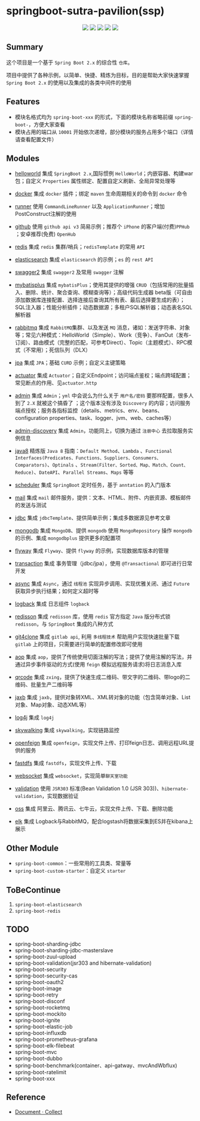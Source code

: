 # springboot-sutra-pavilion(ssp)

<p align="center">
    <a href="https://docs.spring.io/spring-boot/docs/2.1.4.RELEASE/reference/html"><img src="https://img.shields.io/badge/Spring%20Boot-2.1.4.Release-brightgreen.svg"></a>
    <a href="JDK 1.8"><img src="https://img.shields.io/badge/JDK-1.8-brightgreen.svg"></a>
    <a href="https://travis-ci.org/rexlin600/SpringBoot-Examples.svg?branch=master"><img src="https://travis-ci.org/rexlin600/SpringBoot-Examples.svg?branch=master"/></a>
    <a href="https://img.shields.io/github/repo-size/rexlin600/SpringBoot-Examples"><img src="https://img.shields.io/github/repo-size/rexlin600/SpringBoot-Examples"/></a>
    <a href="https://www.codacy.com/gh/rexlin600/SpringBoot-Examples/dashboard?utm_source=github.com&amp;utm_medium=referral&amp;utm_content=rexlin600/SpringBoot-Examples&amp;utm_campaign=Badge_Grade"><img src="https://app.codacy.com/project/badge/Grade/aadfd5654d204443ac773aa619ce8222"/></a>
</p>

## Summary

这个项目是一个基于 `Spring Boot 2.x` 的综合性 `仓库`。

项目中提供了各种示例，以简单、快捷、精炼为目标，目的是帮助大家快速掌握 `Spring Boot 2.x` 的使用以及集成的各类中间件的使用

## Features

* 模块名格式均为 `spring-boot-xxx` 的形式，下面的模块名称省略前缀 `spring-boot-`，方便大家查看
* 模块占用的端口从 `10001` 开始依次递增，部分模块的服务占用多个端口（详情请查看配置文件）

## Modules

- [helloworld](https://github.com/rexlin600/springboot-sutra-pavilion/blob/master/spring-boot-helloworld/README.md)
  集成 `SpringBoot 2.x`,国际惯例 `HelloWorld`；内嵌容器、构建war包；自定义 `Properties` 属性绑定、配置自定义刷新、全局异常处理等

- [docker](https://github.com/rexlin600/springboot-sutra-pavilion/tree/master/spring-boot-docker/README.md)
  集成 `docker` 插件；绑定 `maven` 生命周期相关的命令到 `docker` 命令

- [runner](https://github.com/rexlin600/springboot-sutra-pavilion/tree/master/spring-boot-runner/README.md)
  使用 `CommandLineRunner` 以及 `ApplicationRunner`；增加PostConstruct注解的使用

- [github](https://github.com/rexlin600/springboot-sutra-pavilion/tree/master/spring-boot-github/README.md)
  使用 `github api v3` 简易示例；推荐个 `iPhone` 的客户端(付费)`PPHub` ；安卓推荐(免费) `OpenHub`

- [redis](https://github.com/rexlin600/springboot-sutra-pavilion/tree/master/spring-boot-redis/README.md)
  集成 `redis` 集群/哨兵；`redisTemplate` 的常用 `API`

- [elasticsearch](https://github.com/rexlin600/springboot-sutra-pavilion/tree/master/spring-boot-elasticsearch/README.md)
  集成 `elasticsearch` 的示例；`es` 的 `rest API`

- [swagger2](https://github.com/rexlin600/springboot-sutra-pavilion/tree/master/spring-boot-swagger2/README.md)
  集成 `swagger2` 及常用 `swagger` 注解

- [mybatisplus](https://github.com/rexlin600/springboot-sutra-pavilion/tree/master/spring-boot-mybatisplus/README.md)
  集成 `mybatisPlus`；使用其提供的增强 `CRUD`（包括常用的批量插入、删除、统计、聚合查询、模糊查询等）；高级代码生成器
  beta版（可自由添加数据库连接配置、选择连接后查询其所有表、最后选择要生成的表）；SQL注入器；性能分析插件；动态数据源；多租户SQL解析器；动态表名SQL解析器

- [rabbitmq](https://github.com/rexlin600/springboot-sutra-pavilion/tree/master/spring-boot-rabbitmq/README.md)
  集成 `RabbitMQ`集群、以及发送 `MQ`
  消息，诸如：发送字符串、对象等；常见六种模式：HelloWorld（Simple）、Work（竞争）、FanOut（发布-订阅）、路由模式（完整的匹配，可参考Direct）、Topic（主题模式）、RPC模式（不常用）；死信队列（DLX）

- [jpa](https://github.com/rexlin600/springboot-sutra-pavilion/tree/master/spring-boot-jpa/README.md)
  集成 `JPA`；基础 `CURD` 示例；自定义主键策略

- [actuator](https://github.com/rexlin600/springboot-sutra-pavilion/tree/master/spring-boot-actuator/README.md)
  集成 `Actuator`；自定义Endpoint；访问端点鉴权；端点跨域配置；常见断点的作用、见`actuator.http`

- [admin](https://github.com/rexlin600/springboot-sutra-pavilion/tree/master/spring-boot-admin/README.md)
  集成 `Admin`；`yml` 中会说么为什么关于 `用户名/密码` 要那样配置，很多人到了 `2.X` 就被这个搞昏了 ；这个版本没有涉及 `Discovery`
  的内容；访问服务端点授权；服务各指标监控（details、metrics、env、beans、configuration properties、task、logger、jvm、web、caches等）

- [admin-discovery](https://github.com/rexlin600/springboot-sutra-pavilion/tree/master/spring-boot-admin-discovery/README.md)
  集成 `Admin`，功能同上，切换为通过 `注册中心` 去拉取服务实例信息

- [java8](https://github.com/rexlin600/springboot-sutra-pavilion/tree/master/spring-boot-java8/README.md)
  精炼版 `Java 8` 指南：`Default Method`、`Lambda`
  、`Functional Interfaces(Predicates、Functions、Suppliers、Consumers、Comparators)`、`Optinals`
  、`Stream(Filter、Sorted、Map、Match、Count、Reduce)`、`DateAPI`、`Parallel Streams`、`Maps` 等等

- [scheduler](https://github.com/rexlin600/springboot-sutra-pavilion/tree/master/spring-boot-scheduler/README.md)
  集成 `SpringBoot` 定时任务，基于 `anntation` 的入门版本

- [mail](https://github.com/rexlin600/springboot-sutra-pavilion/tree/master/spring-boot-mail/README.md)
  集成 `mail` 邮件服务，提供：文本、HTML、附件、内嵌资源、模板邮件的发送与测试

- [jdbc](https://github.com/rexlin600/springboot-sutra-pavilion/tree/master/spring-boot-jdbc/README.md)
  集成 `jdbcTemplate`、提供简单示例；集成多数据源见参考文章

- [mongodb](https://github.com/rexlin600/springboot-sutra-pavilion/tree/master/spring-boot-mongodb/README.md)
  集成 `MongoDB`、提供 `mongodb` 使用 `MongoRepository` 操作 `mongodb` 的示例、集成 `mongodbplus` 提供更多的配置项

- [flyway](https://github.com/rexlin600/springboot-sutra-pavilion/tree/master/spring-boot-flyway/README.md)
  集成 `Flyway`、提供 `flyway` 的示例，实现数据库版本的管理

- [transaction](https://github.com/rexlin600/springboot-sutra-pavilion/tree/master/spring-boot-transaction/README.md)
  集成 事务管理（jdbc/jpa），使用 `@Transactional` 即可进行日常开发

- [async](https://github.com/rexlin600/springboot-sutra-pavilion/tree/master/spring-boot-async/README.md)
  集成 `Async`，通过 `线程池` 实现异步调用、实现优雅关闭、通过 `Future` 获取异步执行结果；如何定义超时等

- [logback](https://github.com/rexlin600/springboot-sutra-pavilion/tree/master/spring-boot-logback/README.md)
  集成 日志组件 `logback`

- [redisson](https://github.com/rexlin600/springboot-sutra-pavilion/tree/master/spring-boot-redisson/README.md)
  集成 `redisson` 库，使用 `redis` 官方指定 `Java` 版分布式锁 `redisson`，与 `SpringBoot` 集成的八种方式

- [git4clone](https://github.com/rexlin600/springboot-sutra-pavilion/tree/master/spring-boot-git4clone/README.md)
  集成 `gitlab api`, 利用 `多线程技术` 帮助用户实现快速批量下载 `gitlab` 上的项目，只需要进行简单的配置修改即可使用

- [aop](https://github.com/rexlin600/springboot-sutra-pavilion/tree/master/spring-boot-aop/README.md)
  集成 `aop`，提供了传统使用切面注解的写法；提供了使用注解的写法，并通过异步事件驱动的方式(使用 `feign` 模拟远程服务请求)将日志消息入库

- [qrcode](https://github.com/rexlin600/springboot-sutra-pavilion/tree/master/spring-boot-qrcode/README.md)
  集成 `zxing`，提供了快速生成二维码、带文字的二维码、带logo的二维码、批量生产二维码等

- [jaxb](https://github.com/rexlin600/springboot-sutra-pavilion/tree/master/spring-boot-jaxb/README.md)
  集成 `jaxb`，提供对象转XML、XML转对象的功能（包含简单对象、List对象、Map对象、动态XML等）

- [log4j](https://github.com/rexlin600/springboot-sutra-pavilion/tree/master/spring-boot-log4j/README.md)
  集成 `log4j`

- [skywalking](https://github.com/rexlin600/springboot-sutra-pavilion/tree/master/spring-boot-skywalking/README.md)
  集成 `skywalking`，实现链路监控

- [openfeign](https://github.com/rexlin600/springboot-sutra-pavilion/tree/master/spring-boot-openfeign/README.md)
  集成 `openfeign`，实现文件上传、打印feign日志、调用远程URL提供的服务

- [fastdfs](https://github.com/rexlin600/springboot-sutra-pavilion/tree/master/spring-boot-fastdfs/README.md)
  集成 `fastdfs`，实现文件上传、下载

- [websocket](https://github.com/rexlin600/springboot-sutra-pavilion/tree/master/spring-boot-websocket/README.md)
  集成 `websocket`，实现简单`聊天室功能`

- [validation](https://github.com/rexlin600/springboot-sutra-pavilion/tree/master/spring-boot-validation/README.md)
  使用 `JSR303` 标准(Bean Validation 1.0 (JSR 303))、`hibernate-validation`，实现数据验证

- [oss](https://github.com/rexlin600/springboot-sutra-pavilion/tree/master/spring-boot-oss/README.md)
  集成 阿里云、腾讯云、七牛云，实现文件上传、下载、删除功能

- [elk](https://github.com/rexlin600/springboot-sutra-pavilion/tree/master/spring-boot-elk/README.md)
  集成 Logback与RabbitMQ，配合logstash将数据采集到ES并在kibana上展示

## Other Module

- `spring-boot-common`：一些常用的工具类、常量等
- `spring-boot-custom-starter`：自定义 `starter`

## ToBeContinue

1. `spring-boot-elasticsearch`
2. `spring-boot-redis`

## TODO

* spring-boot-sharding-jdbc
* spring-boot-sharding-jdbc-masterslave
* spring-boot-zuul-upload
* spring-boot-validation(jsr303 and hibernate-validation)
* spring-boot-security
* spring-boot-security-cas
* spring-boot-oauth2
* spring-boot-image
* spring-boot-retry
* spring-boot-disconf
* spring-boot-rocketmq
* spring-boot-mockito
* spring-boot-ignite
* spring-boot-elastic-job
* spring-boot-influxdb
* spring-boot-prometheus-grafana
* spring-boot-elk-filebeat
* spring-boot-mvc
* spring-boot-dubbo
* spring-boot-benchmark(container、api-gatway、mvcAndWbflux)
* spring-boot-ratelimit
* spring-boot-xxx

## Reference

- [Document · Collect](https://github.com/rexlin600/springboot-sutra-pavilion/blob/master/docs/reference.md)